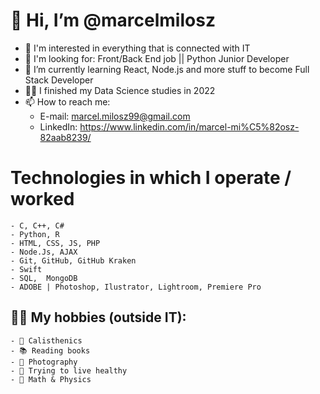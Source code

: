 # 👋 Hi, I’m @marcelmilosz
 - 👀 I'm interested in everything  that is connected with IT
 - 👀 I'm looking for: Front/Back End job || Python Junior Developer 
 - 🌱 I’m currently learning React, Node.js and more stuff to become Full Stack Developer 
 - 🧑‍🎓 I finished my Data Science studies in 2022
 - 📫 How to reach me: 
	 - E-mail: marcel.milosz99@gmail.com
	 - LinkedIn: https://www.linkedin.com/in/marcel-mi%C5%82osz-82aab8239/



# Technologies in which I operate / worked
	- C, C++, C#
	- Python, R
	- HTML, CSS, JS, PHP
	- Node.Js, AJAX
	- Git, GitHub, GitHub Kraken
	- Swift
	- SQL,  MongoDB
	- ADOBE | Photoshop, Ilustrator, Lightroom, Premiere Pro

## 👌🏼 My hobbies (outside IT):
	- 💪 Calisthenics 
	- 📚 Reading books 
	- 📸 Photography
	- 🍎 Trying to live healthy 
	- 🥵 Math & Physics
